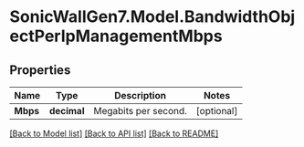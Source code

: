# SonicWallGen7.Model.BandwidthObjectPerIpManagementMbps

## Properties

Name | Type | Description | Notes
------------ | ------------- | ------------- | -------------
**Mbps** | **decimal** | Megabits per second. | [optional] 

[[Back to Model list]](../README.md#documentation-for-models) [[Back to API list]](../README.md#documentation-for-api-endpoints) [[Back to README]](../README.md)

